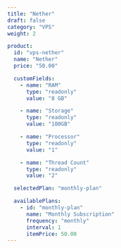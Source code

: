 ```yaml
---
title: "Nether"
draft: false
category: "VPS"
weight: 2

product:
  id: "vps-nether"
  name: "Nether"
  price: "50.00"

  customFields:
    - name: "RAM"
      type: "readonly"
      value: "8 GB"

    - name: "Storage"
      type: "readonly"
      value: "100GB"

    - name: "Processor"
      type: "readonly"
      value: "1"

    - name: "Thread Count"
      type: "readonly"
      value: "2"

  selectedPlan: "monthly-plan"

  availablePlans:
    - id: "monthly-plan"
      name: "Monthly Subscription"
      frequency: "monthly"
      interval: 1
      itemPrice: 50.00 
---
```


